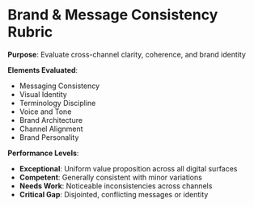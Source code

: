 # Brand & Message Consistency Rubric
**Purpose**: Evaluate cross-channel clarity, coherence, and brand identity

**Elements Evaluated**:
- Messaging Consistency
- Visual Identity
- Terminology Discipline
- Voice and Tone
- Brand Architecture
- Channel Alignment
- Brand Personality

**Performance Levels**:
- **Exceptional**: Uniform value proposition across all digital surfaces
- **Competent**: Generally consistent with minor variations
- **Needs Work**: Noticeable inconsistencies across channels
- **Critical Gap**: Disjointed, conflicting messages or identity